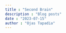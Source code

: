 ```yaml
---
title : "Second Brain"
description : "Blog posts"
date : "2023-07-15"
author : "Ojas Tapadia"
---
```


